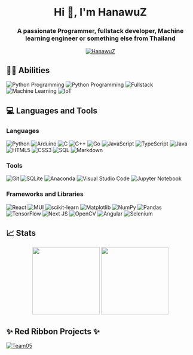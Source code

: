 

<!--
**HanawuZ/HanawuZ** is a ✨ _special_ ✨ repository because its `README.md` (this file) appears on your GitHub profile.

Here are some ideas to get you started:

- 🔭 I’m currently working on ...
- 🌱 I’m currently learning ...
- 👯 I’m looking to collaborate on ...
- 🤔 I’m looking for help with ...
- 💬 Ask me about ...
- 📫 How to reach me: ...
- 😄 Pronouns: ...
- ⚡ Fun fact: ...
-->
<h1 align="center">Hi 👋, I'm HanawuZ</h1>
<h3 align="center">A passionate Programmer, fullstack developer, Machine learning engineer or something else from Thailand</h3>


<p align="center"> 
  <a href="https://github.com/ryo-ma/github-profile-trophy"><img src="https://github-profile-trophy.vercel.app/?username=hanawuz&layout=compact&theme=tokyonight&column=6&margin-w=5&margin-h=5" alt="HanawuZ" /></a> 
</p>

## 👨‍💻 Abilities
![Python Programming](https://img.shields.io/badge/Python%20Programming-brightgreen?style=for-the-badge)
![Python Programming](https://img.shields.io/badge/Java%20Programming-D9AA46?style=for-the-badge)
![Fullstack](https://img.shields.io/badge/Fullstack%20Development-cyan?style=for-the-badge)
![Machine Learning](https://img.shields.io/badge/ML-Machine%20Learning-darkgreen?style=for-the-badge)
![IoT](https://img.shields.io/badge/IoT-Internet%20of%20Thing(Beginner)-darkcyan?style=for-the-badge)

## 💻 Languages and Tools

### Languages

![Python](https://img.shields.io/badge/python-3670A0?style=for-the-badge&logo=python&logoColor=ffdd54)
![Arduino](https://img.shields.io/badge/-Arduino-00979D?style=for-the-badge&logo=Arduino&logoColor=white) 
![C](https://img.shields.io/badge/c-%2300599C.svg?style=for-the-badge&logo=c&logoColor=white)
![C++](https://img.shields.io/badge/c++-%2300599C.svg?style=for-the-badge&logo=c%2B%2B&logoColor=white)
![Go](https://img.shields.io/badge/go-%2300ADD8.svg?style=for-the-badge&logo=go&logoColor=white)
![JavaScript](https://img.shields.io/badge/javascript-%23323330.svg?style=for-the-badge&logo=javascript&logoColor=%23F7DF1E)
![TypeScript](https://img.shields.io/badge/typescript-%23007ACC.svg?style=for-the-badge&logo=typescript&logoColor=white)
![Java](https://img.shields.io/badge/java-%23ED8B00.svg?style=for-the-badge&logo=java&logoColor=white)
![HTML5](https://img.shields.io/badge/html5-%23E34F26.svg?style=for-the-badge&logo=html5&logoColor=white)
![CSS3](https://img.shields.io/badge/css3-%231572B6.svg?style=for-the-badge&logo=css3&logoColor=white)
![SQL](https://img.shields.io/badge/mysql-%2300f.svg?style=for-the-badge&logo=mysql&logoColor=white)
![Markdown](https://img.shields.io/badge/markdown-%23000000.svg?style=for-the-badge&logo=markdown&logoColor=white)

### Tools
![Git](https://img.shields.io/badge/git-%23F05033.svg?style=for-the-badge&logo=git&logoColor=white)
![SQLite](https://img.shields.io/badge/sqlite-%2307405e.svg?style=for-the-badge&logo=sqlite&logoColor=white)
![Anaconda](https://img.shields.io/badge/Anaconda-%2344A833.svg?style=for-the-badge&logo=anaconda&logoColor=white)
![Visual Studio Code](https://img.shields.io/badge/Visual%20Studio%20Code-0078d7.svg?style=for-the-badge&logo=visual-studio-code&logoColor=white)
![Jupyter Notebook](https://img.shields.io/badge/jupyter-%23FA0F00.svg?style=for-the-badge&logo=jupyter&logoColor=white)

### Frameworks and Libraries
![React](https://img.shields.io/badge/react-%2320232a.svg?style=for-the-badge&logo=react&logoColor=%2361DAFB)
![MUI](https://img.shields.io/badge/MUI-%230081CB.svg?style=for-the-badge&logo=mui&logoColor=white)
![scikit-learn](https://img.shields.io/badge/scikit--learn-%23F7931E.svg?style=for-the-badge&logo=scikit-learn&logoColor=white)
![Matplotlib](https://img.shields.io/badge/Matplotlib-%23ffffff.svg?style=for-the-badge&logo=Matplotlib&logoColor=black)
![NumPy](https://img.shields.io/badge/numpy-%23013243.svg?style=for-the-badge&logo=numpy&logoColor=white)
![Pandas](https://img.shields.io/badge/pandas-%23150458.svg?style=for-the-badge&logo=pandas&logoColor=white)
![TensorFlow](https://img.shields.io/badge/TensorFlow-%23FF6F00.svg?style=for-the-badge&logo=TensorFlow&logoColor=white)
![Next JS](https://img.shields.io/badge/Next-black?style=for-the-badge&logo=next.js&logoColor=white)
![OpenCV](https://img.shields.io/badge/opencv-%23white.svg?style=for-the-badge&logo=opencv&logoColor=white)
![Angular](https://img.shields.io/badge/angular-%23DD0031.svg?style=for-the-badge&logo=angular&logoColor=white)
![Selenium](https://img.shields.io/badge/-selenium-%43B02A?style=for-the-badge&logo=selenium&logoColor=white)


## 📈 Stats
<div align="center">
  <img height="180em" src="https://github-readme-stats.vercel.app/api?username=hanawuz&show_icons=true&theme=react" />
  <img height="180em" src="https://github-readme-stats.vercel.app/api/top-langs/?username=hanawuz&layout=compact&theme=react" />
</div>

## ✨ Red Ribbon Projects ✨
[![Team05](https://github-readme-stats.vercel.app/api/pin/?username=hanawuz&repo=team05&theme=react)](https://github.com/HanawuZ/team05)
<!---
hanawuz/hanawuz is a ✨ special ✨ repository because its `README.md` (this file) appears on your GitHub profile.
You can click the Preview link to take a look at your changes.
--->

